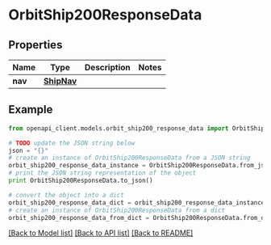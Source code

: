 # OrbitShip200ResponseData


## Properties
Name | Type | Description | Notes
------------ | ------------- | ------------- | -------------
**nav** | [**ShipNav**](ShipNav.md) |  | 

## Example

```python
from openapi_client.models.orbit_ship200_response_data import OrbitShip200ResponseData

# TODO update the JSON string below
json = "{}"
# create an instance of OrbitShip200ResponseData from a JSON string
orbit_ship200_response_data_instance = OrbitShip200ResponseData.from_json(json)
# print the JSON string representation of the object
print OrbitShip200ResponseData.to_json()

# convert the object into a dict
orbit_ship200_response_data_dict = orbit_ship200_response_data_instance.to_dict()
# create an instance of OrbitShip200ResponseData from a dict
orbit_ship200_response_data_from_dict = OrbitShip200ResponseData.from_dict(orbit_ship200_response_data_dict)
```
[[Back to Model list]](../README.md#documentation-for-models) [[Back to API list]](../README.md#documentation-for-api-endpoints) [[Back to README]](../README.md)


